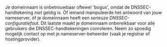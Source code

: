 Je domeinnaam is onbetrouwbaar oftewel 'bogus', omdat de DNSSEC-handtekening *niet* geldig is. Óf iemand manipuleerde het antwoord van jouw nameserver, óf je domeinnaam heeft een *serieuze DNSSEC-configuratiefout*. Dit laatste maakt je domeinnaam onbereikbaar voor alle  gebruikers die DNSSEC-handtekeningen conroleren. Neem zo spoedig mogelijk contact op met je nameserver-beheerder (vaak je registrar of hostingprovider).
